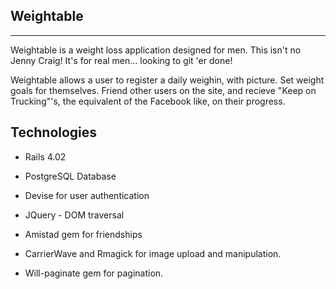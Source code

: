 Weightable
-----------------
-----------------

Weightable is a weight loss application designed for men. This isn't no Jenny Craig! It's for real men... looking to git 'er done!

Weightable allows a user to register a daily weighin, with picture. Set weight goals for themselves. Friend other users on the site, and recieve "Keep on Trucking"'s, the equivalent of the Facebook like, on their progress. 

Technologies
----------------

* Rails 4.02

* PostgreSQL Database

* Devise for user authentication

* JQuery - DOM traversal

* Amistad gem for friendships

* CarrierWave and Rmagick for image upload and manipulation.

* Will-paginate gem for pagination.
